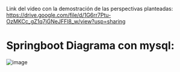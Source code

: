 Link del video con la demostración de las perspectivas planteadas:
https://drive.google.com/file/d/1G6rr7Ptu-OzMKCc_gZ1q7jGNeJFFl8_w/view?usp=sharing

# Springboot Diagrama con mysql: 
![image](https://user-images.githubusercontent.com/85454345/235336540-630be93c-120d-4e37-bc74-8e03101233e8.png)

